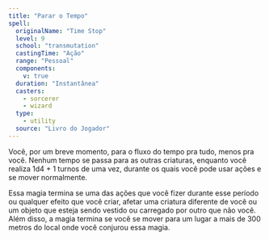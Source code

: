 ```yaml
---
title: "Parar o Tempo"
spell:
  originalName: "Time Stop"
  level: 9
  school: "transmutation"
  castingTime: "Ação"
  range: "Pessoal"
  components:
    v: true
  duration: "Instantânea"
  casters:
    - sorcerer
    - wizard
  type:
    - utility
  source: "Livro do Jogador"
---
```


Você, por um breve momento, para o fluxo do tempo pra tudo, menos pra você. Nenhum tempo se passa para as outras criaturas, enquanto você realiza 1d4 + 1 turnos de uma vez, durante os quais você pode usar ações e se mover normalmente.

Essa magia termina se uma das ações que você fizer durante esse período ou qualquer efeito que você criar, afetar uma criatura diferente de você ou um objeto que esteja sendo vestido ou carregado por outro que não você. Além disso, a magia termina se você se mover para um lugar a mais de 300 metros do local onde você conjurou essa magia.
